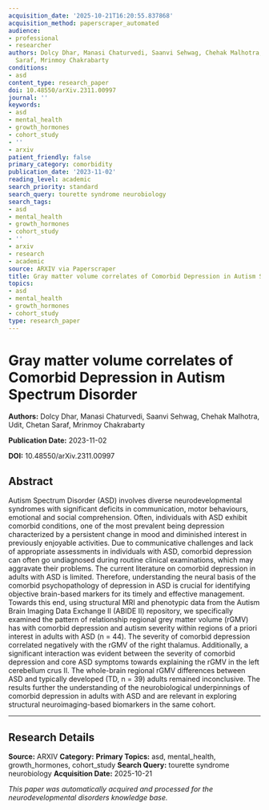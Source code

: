 ```yaml
---
acquisition_date: '2025-10-21T16:20:55.837868'
acquisition_method: paperscraper_automated
audience:
- professional
- researcher
authors: Dolcy Dhar, Manasi Chaturvedi, Saanvi Sehwag, Chehak Malhotra, Udit, Chetan
  Saraf, Mrinmoy Chakrabarty
conditions:
- asd
content_type: research_paper
doi: 10.48550/arXiv.2311.00997
journal: ''
keywords:
- asd
- mental_health
- growth_hormones
- cohort_study
- ''
- arxiv
patient_friendly: false
primary_category: comorbidity
publication_date: '2023-11-02'
reading_level: academic
search_priority: standard
search_query: tourette syndrome neurobiology
search_tags:
- asd
- mental_health
- growth_hormones
- cohort_study
- ''
- arxiv
- research
- academic
source: ARXIV via Paperscraper
title: Gray matter volume correlates of Comorbid Depression in Autism Spectrum Disorder
topics:
- asd
- mental_health
- growth_hormones
- cohort_study
type: research_paper
---
```


# Gray matter volume correlates of Comorbid Depression in Autism Spectrum Disorder

**Authors:** Dolcy Dhar, Manasi Chaturvedi, Saanvi Sehwag, Chehak Malhotra, Udit, Chetan Saraf, Mrinmoy Chakrabarty

**Publication Date:** 2023-11-02

**DOI:** 10.48550/arXiv.2311.00997

## Abstract

Autism Spectrum Disorder (ASD) involves diverse neurodevelopmental syndromes with significant deficits in communication, motor behaviours, emotional and social comprehension. Often, individuals with ASD exhibit comorbid conditions, one of the most prevalent being depression characterized by a persistent change in mood and diminished interest in previously enjoyable activities. Due to communicative challenges and lack of appropriate assessments in individuals with ASD, comorbid depression can often go undiagnosed during routine clinical examinations, which may aggravate their problems. The current literature on comorbid depression in adults with ASD is limited. Therefore, understanding the neural basis of the comorbid psychopathology of depression in ASD is crucial for identifying objective brain-based markers for its timely and effective management. Towards this end, using structural MRI and phenotypic data from the Autism Brain Imaging Data Exchange II (ABIDE II) repository, we specifically examined the pattern of relationship regional grey matter volume (rGMV) has with comorbid depression and autism severity within regions of a priori interest in adults with ASD (n = 44). The severity of comorbid depression correlated negatively with the rGMV of the right thalamus. Additionally, a significant interaction was evident between the severity of comorbid depression and core ASD symptoms towards explaining the rGMV in the left cerebellum crus II. The whole-brain regional rGMV differences between ASD and typically developed (TD, n = 39) adults remained inconclusive. The results further the understanding of the neurobiological underpinnings of comorbid depression in adults with ASD and are relevant in exploring structural neuroimaging-based biomarkers in the same cohort.

---

## Research Details

**Source:** ARXIV
**Category:** 
**Primary Topics:** asd, mental_health, growth_hormones, cohort_study
**Search Query:** tourette syndrome neurobiology
**Acquisition Date:** 2025-10-21

*This paper was automatically acquired and processed for the neurodevelopmental disorders knowledge base.*
